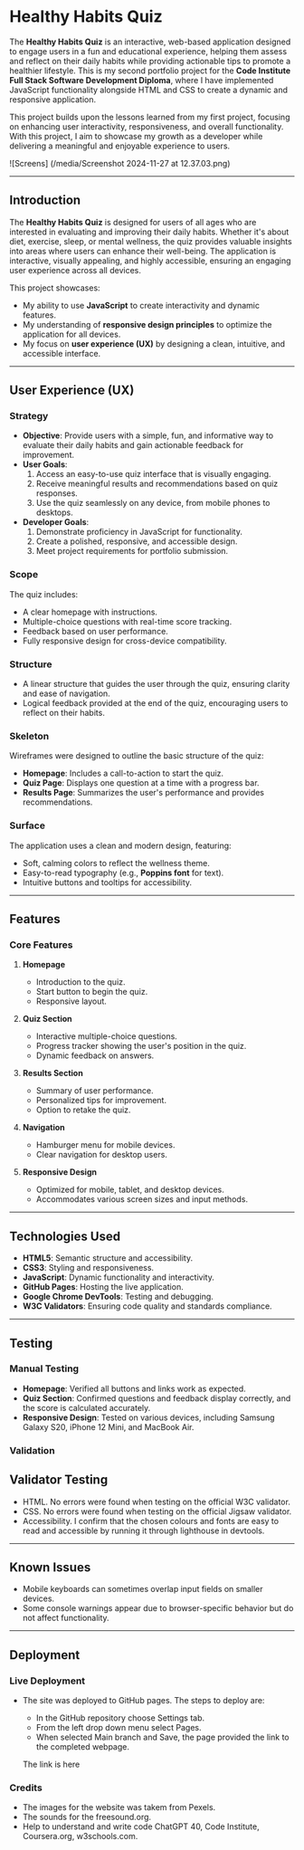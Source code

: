 # Healthy Habits Quiz

The **Healthy Habits Quiz** is an interactive, web-based application designed to engage users in a fun and educational experience, helping them assess and reflect on their daily habits while providing actionable tips to promote a healthier lifestyle. This is my second portfolio project for the **Code Institute Full Stack Software Development Diploma**, where I have implemented JavaScript functionality alongside HTML and CSS to create a dynamic and responsive application.

This project builds upon the lessons learned from my first project, focusing on enhancing user interactivity, responsiveness, and overall functionality. With this project, I aim to showcase my growth as a developer while delivering a meaningful and enjoyable experience to users.

![Screens] (/media/Screenshot 2024-11-27 at 12.37.03.png)

---

## Introduction

The **Healthy Habits Quiz** is designed for users of all ages who are interested in evaluating and improving their daily habits. Whether it's about diet, exercise, sleep, or mental wellness, the quiz provides valuable insights into areas where users can enhance their well-being. The application is interactive, visually appealing, and highly accessible, ensuring an engaging user experience across all devices.

This project showcases:
- My ability to use **JavaScript** to create interactivity and dynamic features.
- My understanding of **responsive design principles** to optimize the application for all devices.
- My focus on **user experience (UX)** by designing a clean, intuitive, and accessible interface.

---

## User Experience (UX)

### Strategy
- **Objective**: Provide users with a simple, fun, and informative way to evaluate their daily habits and gain actionable feedback for improvement.
- **User Goals**:
  1. Access an easy-to-use quiz interface that is visually engaging.
  2. Receive meaningful results and recommendations based on quiz responses.
  3. Use the quiz seamlessly on any device, from mobile phones to desktops.
- **Developer Goals**:
  1. Demonstrate proficiency in JavaScript for functionality.
  2. Create a polished, responsive, and accessible design.
  3. Meet project requirements for portfolio submission.

### Scope
The quiz includes:
- A clear homepage with instructions.
- Multiple-choice questions with real-time score tracking.
- Feedback based on user performance.
- Fully responsive design for cross-device compatibility.

### Structure
- A linear structure that guides the user through the quiz, ensuring clarity and ease of navigation.
- Logical feedback provided at the end of the quiz, encouraging users to reflect on their habits.

### Skeleton
Wireframes were designed to outline the basic structure of the quiz:
- **Homepage**: Includes a call-to-action to start the quiz.
- **Quiz Page**: Displays one question at a time with a progress bar.
- **Results Page**: Summarizes the user's performance and provides recommendations.

### Surface
The application uses a clean and modern design, featuring:
- Soft, calming colors to reflect the wellness theme.
- Easy-to-read typography (e.g., **Poppins font** for text).
- Intuitive buttons and tooltips for accessibility.

---

## Features

### Core Features
1. **Homepage**
   - Introduction to the quiz.
   - Start button to begin the quiz.
   - Responsive layout.

2. **Quiz Section**
   - Interactive multiple-choice questions.
   - Progress tracker showing the user's position in the quiz.
   - Dynamic feedback on answers.

3. **Results Section**
   - Summary of user performance.
   - Personalized tips for improvement.
   - Option to retake the quiz.

4. **Navigation**
   - Hamburger menu for mobile devices.
   - Clear navigation for desktop users.

5. **Responsive Design**
   - Optimized for mobile, tablet, and desktop devices.
   - Accommodates various screen sizes and input methods.

---

## Technologies Used

- **HTML5**: Semantic structure and accessibility.
- **CSS3**: Styling and responsiveness.
- **JavaScript**: Dynamic functionality and interactivity.
- **GitHub Pages**: Hosting the live application.
- **Google Chrome DevTools**: Testing and debugging.
- **W3C Validators**: Ensuring code quality and standards compliance.

---

## Testing

### Manual Testing
- **Homepage**: Verified all buttons and links work as expected.
- **Quiz Section**: Confirmed questions and feedback display correctly, and the score is calculated accurately.
- **Responsive Design**: Tested on various devices, including Samsung Galaxy S20, iPhone 12 Mini, and MacBook Air.

### Validation
## Validator Testing

* HTML. No errors were found when testing on the official W3C validator.
* CSS. No errors were found when testing on the official Jigsaw validator.
* Accessibility. I confirm that the chosen colours and fonts are easy to read and accessible by running it through lighthouse in devtools.


---

## Known Issues

- Mobile keyboards can sometimes overlap input fields on smaller devices.
- Some console warnings appear due to browser-specific behavior but do not affect functionality.

---

## Deployment

### Live Deployment
* The site was deployed to GitHub pages. The steps to deploy are:
  - In the GitHub repository choose Settings tab.
  - From the left drop down menu select Pages.
  - When selected Main branch and Save, the page provided the link to the completed webpage.

  The link is here 

### Credits 

* The images for the website was takem from Pexels.
* The sounds for the freesound.org.
* Help to understand and write code ChatGPT 40, Code Institute, Coursera.org, w3schools.com.




